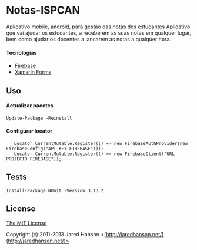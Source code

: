 # Notas-ISPCAN
Aplicativo mobile, android, para gestão das notas dos estudantes
Aplicativo que vai ajudar os estudantes, a receberem as suas notas em qualquer lugar, bem como ajudar os docentes a lancarem as notas a qualquer hora. 

#### Tecnologias
* [Firebase](https://https://console.firebase.google.com/)
* [Xamarin Forms](https://github.com/xamarin/Xamarin.Forms)

## Uso
#### Actualizar pacotes

```shell
Update-Package -Reinstall
```
#### Configurar locator

```shell
   Locator.CurrentMutable.Register(() => new FirebaseAuthProvider(new FirebaseConfig("API KEY FIREBASE")));
   Locator.CurrentMutable.Register(() => new FirebaseClient("URL PROJECTO FIREBASE"));
```

## Tests

```shell
Install-Package NUnit -Version 3.13.2
```

## License

[The MIT License](http://opensource.org/licenses/MIT)

Copyright (c) 2011-2013 Jared Hanson <[http://jaredhanson.net/](http://jaredhanson.net/)>
